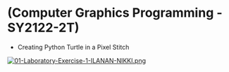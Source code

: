 # (Computer Graphics Programming - SY2122-2T)

- Creating Python Turtle in a Pixel Stitch

[![01-Laboratory-Exercise-1-ILANAN-NIKKI.png](https://i.postimg.cc/HkkZtdtx/01-Laboratory-Exercise-1-ILANAN-NIKKI.png)](https://postimg.cc/TpBJd8FM)
